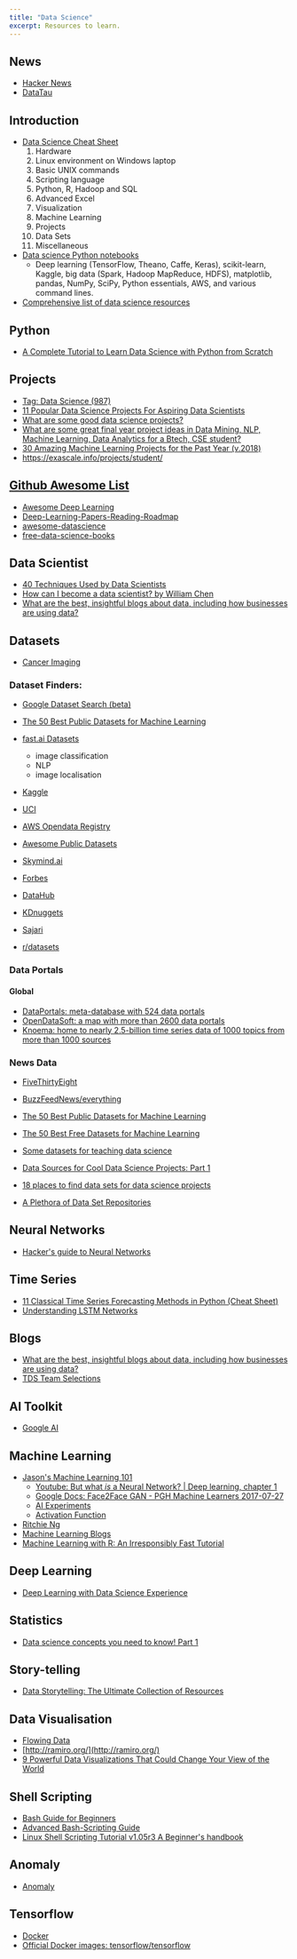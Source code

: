 ```yaml
---
title: "Data Science"
excerpt: Resources to learn.
---
```


## News
- [Hacker News](https://news.ycombinator.com/)
- [DataTau](http://www.datatau.com/)



## Introduction
- [Data Science Cheat Sheet](https://www.datasciencecentral.com/profiles/blogs/data-science-cheat-sheet)
    1. Hardware
    2. Linux environment on Windows laptop
    3. Basic UNIX commands
    4. Scripting language
    5. Python, R, Hadoop and SQL
    6. Advanced Excel
    7. Visualization
    8. Machine Learning
    9. Projects
    10. Data Sets
    11. Miscellaneous
- [Data science Python notebooks](https://github.com/donnemartin/data-science-ipython-notebooks)
    - Deep learning (TensorFlow, Theano, Caffe, Keras), scikit-learn, Kaggle, big data (Spark, Hadoop MapReduce, HDFS), matplotlib, pandas, NumPy, SciPy, Python essentials, AWS, and various command lines.
- [Comprehensive list of data science resources](https://www.datasciencecentral.com/group/resources/forum/topics/comprehensive-list-of-data-science-resources)



## Python
- [A Complete Tutorial to Learn Data Science with Python from Scratch](https://www.analyticsvidhya.com/blog/2016/01/complete-tutorial-learn-data-science-python-scratch-2/)



## Projects
- [Tag: Data Science (987)](https://www.kdnuggets.com/tag/data-science)
- [11 Popular Data Science Projects For Aspiring Data Scientists](https://www.analyticsvidhya.com/blog/2016/10/)
- [What are some good data science projects?](https://www.quora.com/What-are-some-good-data-science-projects)
- [What are some great final year project ideas in Data Mining, NLP, Machine Learning, Data Analytics for a Btech, CSE student?](https://www.quora.com/What-are-some-great-final-year-project-ideas-in-Data-Mining-NLP-Machine-Learning-Data-Analytics-for-a-Btech-CSE-student/answer/Sakina-Mirza-2)
- [30 Amazing Machine Learning Projects for the Past Year (v.2018)](https://medium.mybridge.co/30-amazing-machine-learning-projects-for-the-past-year-v-2018-b853b8621ac7)
- <https://exascale.info/projects/student/>




## [Github Awesome List](https://github.com/sindresorhus/awesome)
- [Awesome Deep Learning](https://github.com/ChristosChristofidis/awesome-deep-learning)
- [Deep-Learning-Papers-Reading-Roadmap](https://github.com/songrotek/Deep-Learning-Papers-Reading-Roadmap)
- [awesome-datascience](https://github.com/bulutyazilim/awesome-datascience)
- [free-data-science-books](https://github.com/chaconnewu/free-data-science-books)



## Data Scientist
- [40 Techniques Used by Data Scientists](https://www.datasciencecentral.com/profiles/blogs/40-techniques-used-by-data-scientists)
- [How can I become a data scientist? by William Chen](https://www.quora.com/How-can-I-become-a-data-scientist-1/answers/4451343)
- [What are the best, insightful blogs about data, including how businesses are using data?](https://www.quora.com/What-are-the-best-insightful-blogs-about-data-including-how-businesses-are-using-data)



## Datasets
- [Cancer Imaging](https://www.cancerimagingarchive.net/)

### Dataset Finders:
- [Google Dataset Search (beta)](https://toolbox.google.com/datasetsearch)



- [The 50 Best Public Datasets for Machine Learning](https://medium.com/datadriveninvestor/the-50-best-public-datasets-for-machine-learning-d80e9f030279)

- [fast.ai Datasets](https://course.fast.ai/datasets.html)
    - image classification
    - NLP
    - image localisation
- [Kaggle](https://www.kaggle.com/datasets)
- [UCI](https://archive.ics.uci.edu/ml/index.php)
- [AWS Opendata Registry](https://registry.opendata.aws/)
- [Awesome Public Datasets](https://github.com/awesomedata/awesome-public-datasets)
- [Skymind.ai](https://skymind.ai/wiki/open-datasets)
- [Forbes](https://www.forbes.com/sites/bernardmarr/2018/02/26/big-data-and-ai-30-amazing-and-free-public-data-sources-for-2018/#328acc6b5f8a)
- [DataHub](https://datahub.io/)
- [KDnuggets](https://www.kdnuggets.com/datasets/index.html)
- [Sajari](https://www.sajari.com/public-data)
- [r/datasets](https://www.reddit.com/r/datasets)


### Data Portals

#### Global
- [DataPortals: meta-database with 524 data portals](http://dataportals.org/)
- [OpenDataSoft: a map with more than 2600 data portals](https://www.opendatasoft.com/a-comprehensive-list-of-all-open-data-portals-around-the-world/)
- [Knoema: home to nearly 2.5-billion time series data of 1000 topics from more than 1000 sources](https://knoema.com/atlas/sources)


### News Data
- [FiveThirtyEight](https://data.fivethirtyeight.com/)
- [BuzzFeedNews/everything](https://github.com/BuzzFeedNews/everything)


- [The 50 Best Public Datasets for Machine Learning](https://medium.com/datadriveninvestor/the-50-best-public-datasets-for-machine-learning-d80e9f030279)
- [The 50 Best Free Datasets for Machine Learning](https://gengo.ai/datasets/the-50-best-free-datasets-for-machine-learning/)
- [Some datasets for teaching data science](https://simplystatistics.org/2018/01/22/the-dslabs-package-provides-datasets-for-teaching-data-science/)
- [Data Sources for Cool Data Science Projects: Part 1](https://blog.thedataincubator.com/2014/10/data-sources-for-cool-data-science-projects-part-1/)
- [18 places to find data sets for data science projects](https://www.dataquest.io/blog/free-datasets-for-projects/)
- [A Plethora of Data Set Repositories](https://www.datasciencecentral.com/profiles/blogs/a-plethora-of-data-set-repositories)



## Neural Networks
- [Hacker's guide to Neural Networks](https://karpathy.github.io/neuralnets/)



## Time Series
- [11 Classical Time Series Forecasting Methods in Python (Cheat Sheet)](https://machinelearningmastery.com/time-series-forecasting-methods-in-python-cheat-sheet/)
- [Understanding LSTM Networks](https://colah.github.io/posts/2015-08-Understanding-LSTMs/)


## Blogs
- [What are the best, insightful blogs about data, including how businesses are using data?](https://www.quora.com/What-are-the-best-insightful-blogs-about-data-including-how-businesses-are-using-data)
- [TDS Team Selections](https://towardsdatascience.com/@TDSteam)



## AI Toolkit
- [Google AI](https://ai.google/)



## Machine Learning
- [Jason's Machine Learning 101](https://docs.google.com/presentation/d/1kSuQyW5DTnkVaZEjGYCkfOxvzCqGEFzWBy4e9Uedd9k/edit#slide=id.g183f28bdc3_0_90)
    - [Youtube: But what *is* a Neural Network? | Deep learning, chapter 1](https://www.youtube.com/watch?v=aircAruvnKk)
    - [Google Docs: Face2Face GAN - PGH Machine Learners 2017-07-27](https://docs.google.com/presentation/d/1uYSM7hR8H6aNv6hGkzfS05ojQiuVOgnq5ASLpGy8IGk/edit#slide=id.g249ebeb2f6_0_513)
    - [AI Experiments](https://experiments.withgoogle.com/collection/ai)
    - [Activation Function](https://medium.com/the-theory-of-everything/understanding-activation-functions-in-neural-networks-9491262884e0)
- [Ritchie Ng](https://www.ritchieng.com/machine-learning-evaluate-classification-model/)
- [Machine Learning Blogs](https://machinelearningblogs.com/)
- [Machine Learning with R: An Irresponsibly Fast Tutorial](https://will-stanton.com/machine-learning-with-r-an-irresponsibly-fast-tutorial/)



## Deep Learning
- [Deep Learning with Data Science Experience](https://medium.com/ibm-data-science-experience/deep-learning-with-data-science-experience-8478cc0f81ac)



## Statistics
- [Data science concepts you need to know! Part 1](https://towardsdatascience.com/introduction-to-statistics-e9d72d818745)



## Story-telling
- [Data Storytelling: The Ultimate Collection of Resources](http://www.juiceanalytics.com/writing/the-ultimate-collection-of-data-storytelling-resources/)



## Data Visualisation
- [Flowing Data](https://flowingdata.com/)
- [http://ramiro.org/](http://ramiro.org/)
- [9 Powerful Data Visualizations That Could Change Your View of the World](https://datasciencedegree.wisconsin.edu/blog/9-powerful-data-visualizations/)



## Shell Scripting
- [Bash Guide for Beginners](http://www.tldp.org/LDP/Bash-Beginners-Guide/html/)
- [Advanced Bash-Scripting Guide](http://www.tldp.org/LDP/abs/html/)
- [Linux Shell Scripting Tutorial v1.05r3 A Beginner's handbook](http://www.freeos.com/guides/lsst/index.html)




## Anomaly
- [Anomaly](https://anomaly.io/blog/)



## Tensorflow
- [Docker](https://www.tensorflow.org/install/docker)
- [Official Docker images: tensorflow/tensorflow](https://hub.docker.com/r/tensorflow/tensorflow/)